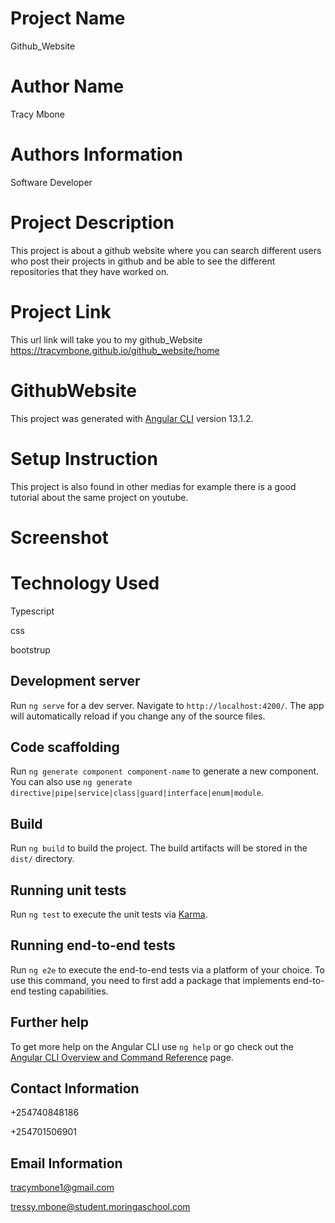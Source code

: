 # Project Name

Github_Website

# Author Name

Tracy Mbone

# Authors Information

Software Developer

# Project Description 

This project is about a github website where you can search different users who post their projects in github and be able to see the different repositories that they have worked on.

# Project Link

This url link will take you to my github_Website https://tracymbone.github.io/github_website/home

# GithubWebsite

This project was generated with [Angular CLI](https://github.com/angular/angular-cli) version 13.1.2.

# Setup Instruction 

This project is also found in other medias for example there is a good tutorial about the same project on youtube.

# Screenshot

# Technology Used

Typescript

css

bootstrup

## Development server

Run `ng serve` for a dev server. Navigate to `http://localhost:4200/`. The app will automatically reload if you change any of the source files.

## Code scaffolding

Run `ng generate component component-name` to generate a new component. You can also use `ng generate directive|pipe|service|class|guard|interface|enum|module`.

## Build

Run `ng build` to build the project. The build artifacts will be stored in the `dist/` directory.

## Running unit tests

Run `ng test` to execute the unit tests via [Karma](https://karma-runner.github.io).

## Running end-to-end tests

Run `ng e2e` to execute the end-to-end tests via a platform of your choice. To use this command, you need to first add a package that implements end-to-end testing capabilities.

## Further help

To get more help on the Angular CLI use `ng help` or go check out the [Angular CLI Overview and Command Reference](https://angular.io/cli) page.

## Contact Information

+254740848186

+254701506901

## Email Information 

tracymbone1@gmail.com

tressy.mbone@student.moringaschool.com



